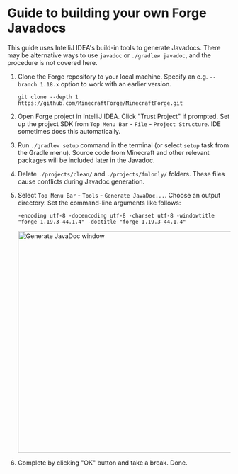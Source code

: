 # Guide to building your own Forge Javadocs

This guide uses IntelliJ IDEA's build-in tools to generate Javadocs. There may be alternative ways to use `javadoc`
or `./gradlew javadoc`, and the procedure is not covered here.

1. Clone the Forge repository to your local machine. Specify an e.g. `--branch 1.18.x` option to work with an earlier version.
    ```text
    git clone --depth 1 https://github.com/MinecraftForge/MinecraftForge.git 
    ```

2. Open Forge project in IntelliJ IDEA. Click "Trust Project" if prompted.
   Set up the project SDK from `Top Menu Bar` - `File` - `Project Structure`. IDE sometimes does this automatically.

3. Run `./gradlew setup` command in the terminal (or select `setup` task from the Gradle menu).
   Source code from Minecraft and other relevant packages will be included later in the Javadoc.

4. Delete `./projects/clean/` and `./projects/fmlonly/` folders. These files cause conflicts during Javadoc generation.

5. Select `Top Menu Bar` - `Tools` - `Generate JavaDoc...`. Choose an output directory.
   Set the command-line arguments like follows:

    ```text
    -encoding utf-8 -docencoding utf-8 -charset utf-8 -windowtitle "forge 1.19.3-44.1.4" -doctitle "forge 1.19.3-44.1.4" 
    ```

    <img src="https://gist.githubusercontent.com/Nekoyue/b282e42f033572d7548a640d9f02b28f/raw/7bf941af87c7cbea1ed15ee7eae413fbd32bc6bb/1_GenerateJavaDocWindow.png" width="500" alt="Generate JavaDoc window"/>

6. Complete by clicking "OK" button and take a break. Done.
